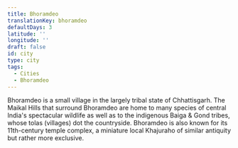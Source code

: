 ```yaml
---
title: Bhoramdeo
translationKey: bhoramdeo
defaultDays: 3
latitude: ''
longitude: ''
draft: false
id: city
type: city
tags:
  - Cities
  - Bhoramdeo
---
```

Bhoramdeo is a small village in the largely tribal state of Chhattisgarh. The Maikal Hills that surround Bhoramdeo are home to many species of central India's spectacular wildlife as well as to the indigenous Baiga & Gond tribes, whose tolas (villages) dot the countryside. Bhoramdeo is also known for its 11th-century temple complex, a miniature local Khajuraho of similar antiquity but rather more exclusive. 